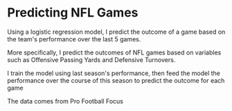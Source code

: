 # Predicting NFL Games

Using a logistic regression model, I predict the outcome of a game based on the team's performance over the last 5 games.

More specifically, I predict the outcomes of NFL games based on variables such as Offensive Passing Yards and Defensive Turnovers.

I train the model using last season's performance, then feed the model the performance over the course of this season to predict the outcome for each game

The data comes from Pro Football Focus
